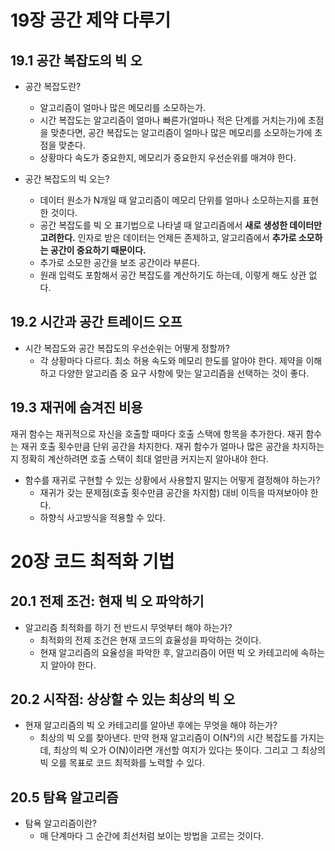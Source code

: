 # 19장 공간 제약 다루기

## 19.1 공간 복잡도의 빅 오

- 공간 복잡도란?

  - 알고리즘이 얼마나 많은 메모리를 소모하는가.
  - 시간 복잡도는 알고리즘이 얼마나 빠른가(얼마나 적은 단계를 거치는가)에 초점을 맞춘다면, 공간 복잡도는 알고리즘이 얼마나 많은 메모리를 소모하는가에 초점을 맞춘다.
  - 상황마다 속도가 중요한지, 메모리가 중요한지 우선순위를 매겨야 한다.

- 공간 복잡도의 빅 오는?
  - 데이터 원소가 N개일 때 알고리즘이 메모리 단위를 얼마나 소모하는지를 표현한 것이다.
  - 공간 복잡도를 빅 오 표기법으로 나타낼 때 알고리즘에서 **새로 생성한 데이터만 고려한다.** 인자로 받은 데이터는 언제든 존제하고, 알고리즘에서 **추가로 소모하는 공간이 중요하기 때문이다.**
  - 추가로 소모한 공간을 보조 공간이라 부른다.
  - 원래 입력도 포함해서 공간 복잡도를 계산하기도 하는데, 이렇게 해도 상관 없다.

## 19.2 시간과 공간 트레이드 오프

- 시간 복잡도와 공간 복잡도의 우선순위는 어떻게 정할까?
  - 각 상황마다 다르다. 최소 허용 속도와 메모리 한도를 알아야 한다. 제약을 이해하고 다양한 알고리즘 중 요구 사항에 맞는 알고리즘을 선택하는 것이 좋다.

## 19.3 재귀에 숨겨진 비용

재귀 함수는 재귀적으로 자신을 호출할 때마다 호출 스택에 항목을 추가한다. 재귀 함수는 재귀 호출 횟수만큼 단위 공간을 차지한다. 재귀 함수가 얼마나 많은 공간을 차지하는지 정확히 계산하려면 호출 스택이 최대 얼만큼 커지는지 알아내야 한다.

- 함수를 재귀로 구현할 수 있는 상황에서 사용할지 말지는 어떻게 결정해야 하는가?
  - 재귀가 갖는 문제점(호출 횟수만큼 공간을 차지함) 대비 이득을 따져보아야 한다.
  - 하향식 사고방식을 적용할 수 있다.

# 20장 코드 최적화 기법

## 20.1 전제 조건: 현재 빅 오 파악하기

- 알고리즘 최적화를 하기 전 반드시 무엇부터 해야 하는가?
  - 최적화의 전제 조건은 현재 코드의 효율성을 파악하는 것이다.
  - 현재 알고리즘의 요율성을 파악한 후, 알고리즘이 어떤 빅 오 카테고리에 속하는지 알아야 한다.

## 20.2 시작점: 상상할 수 있는 최상의 빅 오

- 현재 알고리즘의 빅 오 카테고리를 알아낸 후에는 무엇을 해야 하는가?
  - 최상의 빅 오를 찾아낸다. 만약 현재 알고리즘이 O(N²)의 시간 복잡도를 가지는데, 최상의 빅 오가 O(N)이라면 개선할 여지가 있다는 뜻이다. 그리고 그 최상의 빅 오를 목표로 코드 최적화를 노력할 수 있다.

## 20.5 탐욕 알고리즘

- 탐욕 알고리즘이란?
  - 매 단계마다 그 순간에 최선처럼 보이는 방법을 고르는 것이다.
